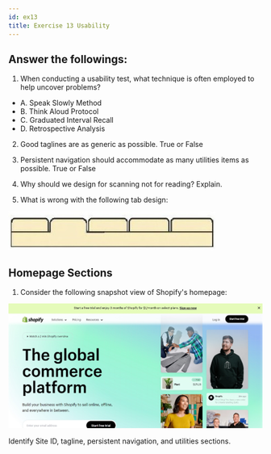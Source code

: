 ```yaml
---
id: ex13
title: Exercise 13 Usability
---
```

## Answer the followings:

1. When conducting a usability test, what technique is often employed to help uncover problems?
* A. Speak Slowly Method
* B. Think Aloud Protocol
* C. Graduated Interval Recall
* D. Retrospective Analysis

2. Good taglines are as generic as possible. True or False

3. Persistent navigation should accommodate as many utilities items as possible. True or False

4. Why should we design for scanning not for reading? Explain.

5. What is wrong with the following tab design:

![](../../static/img/ex13-2.jpg)

## Homepage Sections

1. Consider the following snapshot view of Shopify's homepage:

![](../../static/img/ex13-1.jpg)

Identify Site ID, tagline, persistent navigation, and utilities sections.




